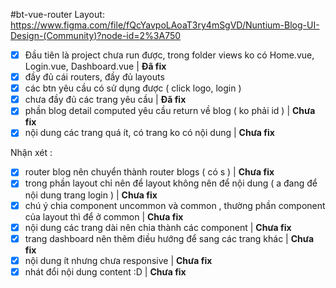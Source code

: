 #bt-vue-router
Layout: https://www.figma.com/file/fQcYavpoLAoaT3ry4mSgVD/Nuntium-Blog-UI-Design-(Community)?node-id=2%3A750

- [x] Đầu tiên là project chưa run được, trong folder views ko có Home.vue, Login.vue, Dashboard.vue | **Đã fix**
- [x] đầy đủ cái routers, đầy đủ layouts
- [x] các btn yêu cầu có sử dụng được ( click logo, login )
- [x] chưa đầy đủ các trang yêu cầu | **Đã fix**
- [x] phần blog detail computed yêu cầu return về blog ( ko phải id ) | **Chưa fix**
- [x] nội dung các trang quá ít, có trang ko có nội dung | **Chưa fix**

Nhận xét :

- [x] router blog nên chuyển thành router blogs ( có s ) | **Chưa fix**
- [x] trong phần layout chỉ nên để layout không nên để nội dung ( a đang để nội dung trang login ) | **Chưa fix**
- [x] chú ý chia component uncommon và common , thường phần component của layout thì để ở common | **Chưa fix**
- [x] nội dung các trang dài nên chia thành các component | **Chưa fix**
- [x] trang dashboard nên thêm điều hướng để sang các trang khác | **Chưa fix**
- [x] nội dung ít nhưng chưa responsive | **Chưa fix**
- [x] nhát đổi nội dung content :D | **Chưa fix**
